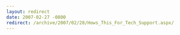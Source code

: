 ```yaml
---
layout: redirect
date: 2007-02-27 -0800
redirect: /archive/2007/02/28/Hows_This_For_Tech_Support.aspx/
---
```

